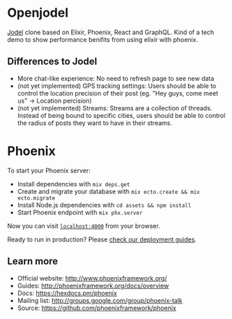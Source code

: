 # Openjodel

[Jodel](https://www.jodel-app.com/) clone based on Elixir, Phoenix, React and GraphQL. Kind of a tech demo to show performance benifits from using elixir with phoenix.


## Differences to Jodel

- More chat-like experience: No need to refresh page to see new data
- (not yet implemented) GPS tracking settings: Users should be able to control the location precision of their post (eg. "Hey guys, come meet us" -> Location percision)
- (not yet implemented) Streams: Streams are a collection of threads. Instead of being bound to specific cities, users should be able to control the radius of posts they want to have in their streams.



# Phoenix
To start your Phoenix server:

  * Install dependencies with `mix deps.get`
  * Create and migrate your database with `mix ecto.create && mix ecto.migrate`
  * Install Node.js dependencies with `cd assets && npm install`
  * Start Phoenix endpoint with `mix phx.server`

Now you can visit [`localhost:4000`](http://localhost:4000) from your browser.

Ready to run in production? Please [check our deployment guides](http://www.phoenixframework.org/docs/deployment).

## Learn more

  * Official website: http://www.phoenixframework.org/
  * Guides: http://phoenixframework.org/docs/overview
  * Docs: https://hexdocs.pm/phoenix
  * Mailing list: http://groups.google.com/group/phoenix-talk
  * Source: https://github.com/phoenixframework/phoenix
